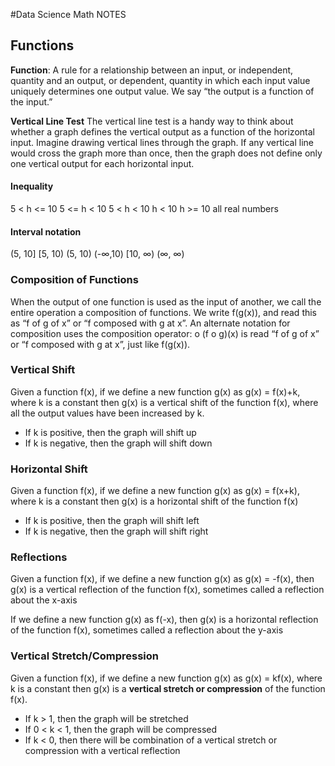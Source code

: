 #Data Science Math NOTES

## Functions

**Function**: A rule for a relationship between an input, or independent, quantity and an output, or dependent, quantity in which each input value uniquely determines one output value. We say “the output is a function of the input.”

**Vertical Line Test**
The vertical line test is a handy way to think about whether a graph defines the vertical output as a function of the horizontal input. Imagine drawing vertical lines through the graph. If any vertical line would cross the graph more than once, then the graph does not define only one vertical output for each horizontal input.

#### Inequality                       

5 < h <= 10
5 <= h < 10
5 < h < 10
h < 10
h >= 10
all real numbers

#### Interval notation
(5, 10]
[5, 10)
(5, 10)
(-∞,10)
[10, ∞)
(∞, ∞)

### Composition of Functions
When the output of one function is used as the input of another, we call the entire operation a composition of functions. We write f(g(x)), and read this as “f of g of x” or “f composed with g at x”.
An alternate notation for composition uses the composition operator: o
(f o g)(x) is read “f of g of x” or “f composed with g at x”, just like f(g(x)).

### Vertical Shift
Given a function f(x), if we define a new function g(x) as g(x) = f(x)+k, where k is a constant
then g(x) is a vertical shift of the function f(x), where all the output values have been increased by k.

- If k is positive, then the graph will shift up
- If k is negative, then the graph will shift down

### Horizontal Shift
Given a function f(x), if we define a new function g(x) as g(x) = f(x+k), where k is a constant
then g(x) is a horizontal shift of the function f(x)

- If k is positive, then the graph will shift left
- If k is negative, then the graph will shift right

### Reflections
Given a function f(x), if we define a new function g(x) as g(x) = -f(x),
then g(x) is a vertical reflection of the function f(x), sometimes called a reflection about the x-axis

If we define a new function g(x) as f(-x),
then g(x) is a horizontal reflection of the function f(x), sometimes called a reflection about the y-axis

### Vertical Stretch/Compression
Given a function f(x), if we define a new function g(x) as g(x) = kf(x), where k is a constant
then g(x) is a **vertical stretch or compression** of the function f(x).

- If k > 1, then the graph will be stretched
- If 0 < k < 1, then the graph will be compressed
- If k < 0, then there will be combination of a vertical stretch or compression with a vertical reflection
